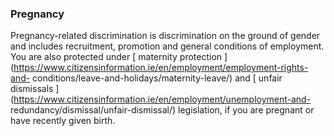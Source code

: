 ###  **Pregnancy**

Pregnancy-related discrimination is discrimination on the ground of gender and
includes recruitment, promotion and general conditions of employment. You are
also protected under [ maternity protection
](https://www.citizensinformation.ie/en/employment/employment-rights-and-
conditions/leave-and-holidays/maternity-leave/) and [ unfair dismissals
](https://www.citizensinformation.ie/en/employment/unemployment-and-
redundancy/dismissal/unfair-dismissal/) legislation, if you are pregnant or
have recently given birth.
